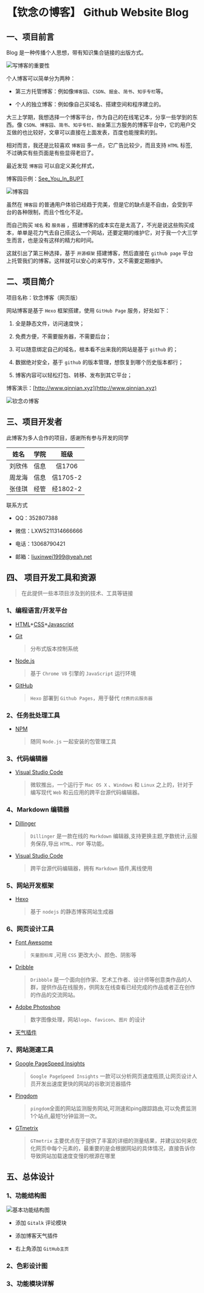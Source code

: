 # 【钦念の博客】 Github Website Blog

## 一、项目前言

Blog 是一种传播个人思想，带有知识集合链接的出版方式。

![写博客的重要性](https://ae01.alicdn.com/kf/H649e1bfa684f4b6e99c1ea3de93e54ff1.png)

个人博客可以简单分为两种：

- 第三方托管博客：例如像`博客园`、`CSDN`、`掘金`、`简书`、`知乎专栏`等。

- 个人的独立博客：例如像自己买域名、搭建空间和程序建立的。

大三上学期，我想选择一个博客平台，作为自己的在线笔记本，分享一些学到的东西。像 `CSDN`、`博客园`、`简书`、`知乎专栏`、`掘金`第三方服务的博客平台中，它的用户交互做的也比较好，文章可以直接在上面发表，百度也能搜索的到。

相对而言，我还是比较喜欢 `博客园` 多一点，它广告比较少，而且支持 `HTML` 标签,不过确实有些页面是有些显得老旧了。

最近发现 `博客园` 可以自定义美化样式，

博客园示例：[See_You_In_BUPT](https://www.cnblogs.com/qinnian/)

![博客园](https://ae01.alicdn.com/kf/Hba08f0941c6842f9b1759afb37baf496l.jpg)

虽然在 `博客园` 的普通用户体验已经趋于完美，但是它的缺点是不自由，会受到平台的各种限制，而且个性化不足。

而自己购买 `域名` 和 `服务器` ，搭建博客的成本实在是太高了，不光是说这些购买成本，单单是花力气去自己搭这么一个网站，还要定期的维护它，对于我一个大三学生而言，也是没有这样的精力和时间。

这就引出了第三种选择，基于 `开源框架` 搭建博客，然后直接在 `github page` 平台上托管我们的博客。这样就可以安心的来写作，又不需要定期维护。


## 二、项目简介

项目名称：钦念博客（网页版）

网站博客是基于 `Hexo` 框架搭建，使用 `GitHub Page` 服务，好处如下：

1. 全是静态文件，访问速度快；

2. 免费方便，不需要服务器，不需要后台；

3. 可以随意绑定自己的域名，根本看不出来我的网站是基于 `github` 的；

4. 数据绝对安全，基于 `github` 的版本管理，想恢复到哪个历史版本都行；

5. 博客内容可以轻松打包、转移、发布到其它平台；

博客演示：[http://www.qinnian.xyz](http://www.qinnian.xyz)

![钦念の博客](https://ae01.alicdn.com/kf/H0b26ffb4ddad4ec79a8e99d86cad11ecQ.jpg)

## 三、项目开发者

此博客为多人合作的项目，感谢所有参与开发的同学

姓名|学院|班级
---|:--:|:---:
刘欣伟|信息|信1706
周龙海|信息|信1705-2
张佳琪|经管|经1802-2

联系方式

- QQ：352807388

- 微信：LXW5211314666666

- 电话：13068790421

- 邮箱：liuxinwei1999@yeah.net

## 四、 项目开发工具和资源

>在此提供一些本项目涉及到的技术、工具等链接


### 1、编程语言/开发平台

- [HTML](https://html.spec.whatwg.org/multipage/)+[CSS](https://developer.mozilla.org/en-US/docs/Archive/CSS3)+[Javascript](https://en.wikipedia.org/wiki/JavaScript)

- [Git](https://git-scm.com/) 
    
    >分布式版本控制系统

- [Node.js](https://nodejs.org/en/) 
    
    >基于 `Chrome V8` 引擎的 `JavaScript` 运行环境

- [GitHub](https://github.com) 
    
    >`Hexo` 部署到 `Github Pages`，用于替代 `付费的云服务器`

### 2、任务批处理工具

- [NPM](https://www.npmjs.com) 
    
    >随同 `Node.js` 一起安装的包管理工具
      
### 3、代码编辑器

- [Visual Studio Code](https://code.visualstudio.com/) 
    
    >微软推出，一个运行于 `Mac OS X` 、`Windows` 和 `Linux` 之上的，针对于编写现代 `Web` 和云应用的跨平台源代码编辑器。

### 4、Markdown 编辑器

- [Dillinger](https://dillinger.io/) 
    
    >`Dillinger` 是一款在线的 `Markdown` 编辑器,支持更换主题,字数统计,云服务保存,导出 `HTML`、`PDF` 等功能。

- [Visual Studio Code](https://code.visualstudio.com/) 

    >跨平台源代码编辑器，拥有 `Markdown` 插件,离线使用

### 5、网站开发框架

- [Hexo](https://hexo.io/zh-cn/) 
    
    >基于 `nodejs` 的静态博客网站生成器

### 6、网页设计工具

- [Font Awesome](https://fontawesome.com/?from=io) 
    
    >`矢量图标库` ,可用 `CSS` 更改大小、颜色、阴影等

- [Dribble](https://dribbble.com/)

    >`Dribbble` 是一个面向创作家、艺术工作者、设计师等创意类作品的人群，提供作品在线服务，供网友在线查看已经完成的作品或者正在创作的作品的交流网站。

- [Adobe Photoshop](https://www.adobe.com/products/photoshop.html) 
    >数字图像处理，网站`logo`、`favicon`、`图片` 的设计

- [天气插件](https://cj.weather.com.cn/plugin/pc)

### 7、网站测速工具

- [Google PageSpeed Insights](https://developers.google.com/speed/pagespeed/insights/)
    
    >`Google PageSpeed Insights` 一款可以分析网页速度瓶颈,让网页设计人员开发出速度更快的网站的谷歌浏览器插件

- [Pingdom](https://tools.pingdom.com/) 
    
    >`pingdom`全面的网站监测服务网站,可测速和ping跟踪路由,可以免费监测1个站点,最短1分钟监测一次。

- [GTmetrix](https://gtmetrix.com/) 
    
    >`GTmetrix` 主要优点在于提供了丰富的详细的测量结果，并建议如何来优化网页中每个元素的，最重要的是会根据网站的具体情况，直接告诉你导致网站加载速度变慢的根源在哪里

## 五、总体设计

### 1、功能结构图

![基本功能结构图](https://ae01.alicdn.com/kf/Hfc6c113a6ce84a64bfcd4570c2e0f22ak.png)

- 添加 `Gitalk` 评论模块

- 添加博客天气插件

- 右上角添加 `GitHub主页`

### 2、色彩设计图


### 3、功能模块详解


